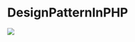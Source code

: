 # DesignPatternInPHP
![](https://github.com/RehamHesham224/DesignPatternInPHP//workflows/build/badge.svg)
